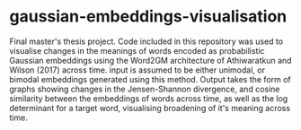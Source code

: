 # gaussian-embeddings-visualisation
Final master's thesis project. Code included in this repository was used to visualise changes in the meanings of words encoded as
probabilistic Gaussian embeddings using the Word2GM architecture of Athiwaratkun and Wilson (2017) across time. input is assumed
to be either unimodal, or bimodal embeddings generated using this method. Output takes the form of graphs showing changes in the
Jensen-Shannon divergence, and cosine similarity between the embeddings of words across time, as well as the log determinant for
a target word, visualising broadening of it's meaning across time. 
